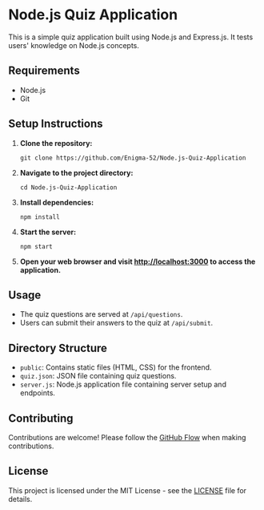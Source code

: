 # Node.js Quiz Application

This is a simple quiz application built using Node.js and Express.js. It tests users' knowledge on Node.js concepts.

## Requirements

- Node.js
- Git

## Setup Instructions

1. **Clone the repository:**

   ```
   git clone https://github.com/Enigma-52/Node.js-Quiz-Application
   ```

2. **Navigate to the project directory:**

   ```
   cd Node.js-Quiz-Application
   ```

3. **Install dependencies:**

   ```
   npm install
   ```

4. **Start the server:**

   ```
   npm start
   ```

5. **Open your web browser and visit [http://localhost:3000](http://localhost:3000) to access the application.**

## Usage

- The quiz questions are served at `/api/questions`.
- Users can submit their answers to the quiz at `/api/submit`.

## Directory Structure

- `public`: Contains static files (HTML, CSS) for the frontend.
- `quiz.json`: JSON file containing quiz questions.
- `server.js`: Node.js application file containing server setup and endpoints.

## Contributing

Contributions are welcome! Please follow the [GitHub Flow](https://guides.github.com/introduction/flow/) when making contributions.

## License

This project is licensed under the MIT License - see the [LICENSE](LICENSE) file for details.
